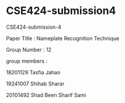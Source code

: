 # CSE424-submission4
CSE424-submission-4


Paper Title :
Nameplate Recognition Technique

Group Number :
12

 

group members :

18201129	Tasfia Jahan


19241007	Shihab Sharar


20101492	Shad Been Sharif Sami 
